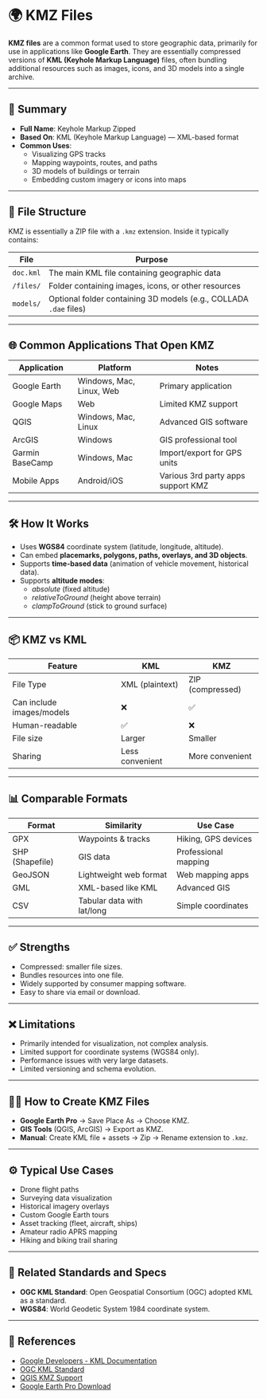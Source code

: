 # 🌍 KMZ Files

**KMZ files** are a common format used to store geographic data, primarily for use in applications like **Google Earth**. They are essentially compressed versions of **KML (Keyhole Markup Language)** files, often bundling additional resources such as images, icons, and 3D models into a single archive.

---

## 📝 Summary

- **Full Name**: Keyhole Markup Zipped
- **Based On**: KML (Keyhole Markup Language) — XML-based format
- **Common Uses**: 
  - Visualizing GPS tracks
  - Mapping waypoints, routes, and paths
  - 3D models of buildings or terrain
  - Embedding custom imagery or icons into maps

---

## 🔄 File Structure

KMZ is essentially a ZIP file with a `.kmz` extension. Inside it typically contains:

| File | Purpose |
|------|---------|
| `doc.kml` | The main KML file containing geographic data |
| `/files/` | Folder containing images, icons, or other resources |
| `models/` | Optional folder containing 3D models (e.g., COLLADA `.dae` files) |

---

## 🌐 Common Applications That Open KMZ

| Application | Platform | Notes |
|--------------|----------|-------|
| Google Earth | Windows, Mac, Linux, Web | Primary application |
| Google Maps | Web | Limited KMZ support |
| QGIS | Windows, Mac, Linux | Advanced GIS software |
| ArcGIS | Windows | GIS professional tool |
| Garmin BaseCamp | Windows, Mac | Import/export for GPS units |
| Mobile Apps | Android/iOS | Various 3rd party apps support KMZ |

---

## 🛠 How It Works

- Uses **WGS84** coordinate system (latitude, longitude, altitude).
- Can embed **placemarks, polygons, paths, overlays, and 3D objects**.
- Supports **time-based data** (animation of vehicle movement, historical data).
- Supports **altitude modes**:
  - *absolute* (fixed altitude)
  - *relativeToGround* (height above terrain)
  - *clampToGround* (stick to ground surface)

---

## 📦 KMZ vs KML

| Feature | KML | KMZ |
|---------|-----|-----|
| File Type | XML (plaintext) | ZIP (compressed) |
| Can include images/models | ❌ | ✅ |
| Human-readable | ✅ | ❌ |
| File size | Larger | Smaller |
| Sharing | Less convenient | More convenient |

---

## 📊 Comparable Formats

| Format | Similarity | Use Case |
|--------|------------|----------|
| GPX | Waypoints & tracks | Hiking, GPS devices |
| SHP (Shapefile) | GIS data | Professional mapping |
| GeoJSON | Lightweight web format | Web mapping apps |
| GML | XML-based like KML | Advanced GIS |
| CSV | Tabular data with lat/long | Simple coordinates |

---

## ✅ Strengths

- Compressed: smaller file sizes.
- Bundles resources into one file.
- Widely supported by consumer mapping software.
- Easy to share via email or download.

---

## ❌ Limitations

- Primarily intended for visualization, not complex analysis.
- Limited support for coordinate systems (WGS84 only).
- Performance issues with very large datasets.
- Limited versioning and schema evolution.

---

## 🧑‍💻 How to Create KMZ Files

- **Google Earth Pro** → Save Place As → Choose KMZ.
- **GIS Tools** (QGIS, ArcGIS) → Export as KMZ.
- **Manual**: Create KML file + assets → Zip → Rename extension to `.kmz`.

---

## ⚙️ Typical Use Cases

- Drone flight paths
- Surveying data visualization
- Historical imagery overlays
- Custom Google Earth tours
- Asset tracking (fleet, aircraft, ships)
- Amateur radio APRS mapping
- Hiking and biking trail sharing

---

## 🚩 Related Standards and Specs

- **OGC KML Standard**: Open Geospatial Consortium (OGC) adopted KML as a standard.
- **WGS84**: World Geodetic System 1984 coordinate system.

---

## 🔗 References

- [Google Developers - KML Documentation](https://developers.google.com/kml/documentation/)
- [OGC KML Standard](https://www.ogc.org/standards/kml)
- [QGIS KMZ Support](https://qgis.org/)
- [Google Earth Pro Download](https://www.google.com/earth/versions/#earth-pro)
